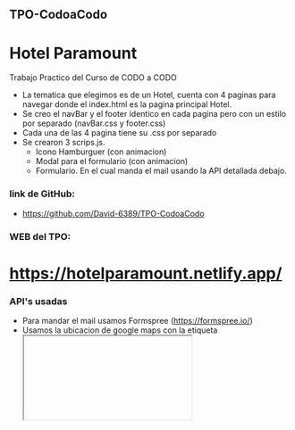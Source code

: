 ## TPO-CodoaCodo

# Hotel Paramount

Trabajo Practico del Curso de CODO a CODO

- La tematica que elegimos es de un Hotel, cuenta con 4 paginas para navegar donde el index.html es la pagina principal Hotel.
- Se creo el navBar y el footer identico en cada pagina pero con un estilo por separado (navBar.css y footer.css)
- Cada una de las 4 pagina tiene su .css por separado
- Se crearon 3 scrips.js. 
    * Icono Hamburguer (con animacion)
    * Modal para el formulario (con animacion)
    * Formulario. En el cual manda el mail usando la API detallada debajo.

### link de GitHub: 
- https://github.com/David-6389/TPO-CodoaCodo

### WEB del TPO:

# https://hotelparamount.netlify.app/

### API's usadas

- Para mandar el mail usamos Formspree (https://formspree.io/)
- Usamos la ubicacion de google maps con la etiqueta <iframe>